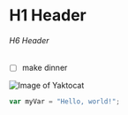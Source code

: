 # H1 Header 
###### H6 Header

- [ ] make dinner

![Image of Yaktocat](https://octodex.github.com/images/yaktocat.png)

``` javascript
var myVar = "Hello, world!";
```

